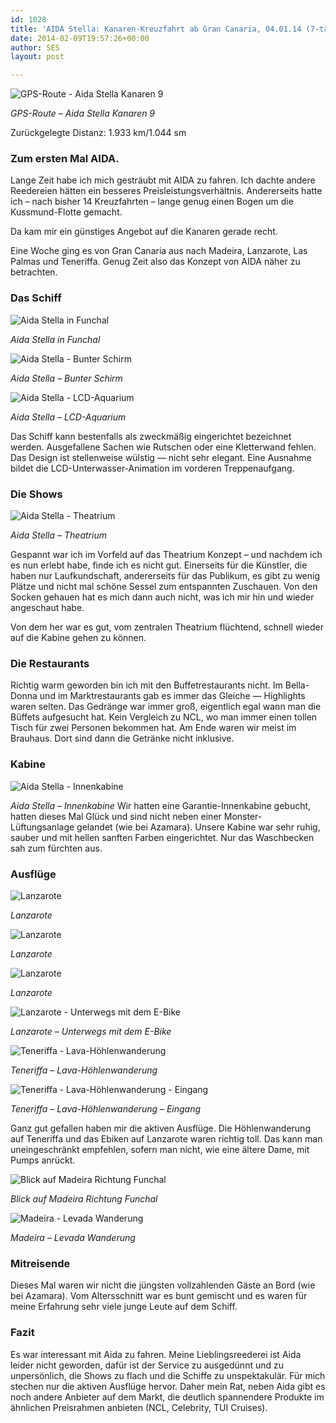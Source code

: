 ```yaml
---
id: 1028
title: 'AIDA Stella: Kanaren-Kreuzfahrt ab Gran Canaria, 04.01.14 (7-tägig)'
date: 2014-02-09T19:57:26+00:00
author: SES
layout: post

---
```


![GPS-Route - Aida Stella Kanaren 9](/assets/2014/02/gps_route_aida_stella_kanaren.jpg)

*GPS-Route – Aida Stella Kanaren 9*

Zurückgelegte Distanz: 1.933 km/1.044 sm

### Zum ersten Mal AIDA.

Lange Zeit habe ich mich gesträubt mit AIDA zu fahren. Ich dachte andere Reedereien hätten ein besseres Preisleistungsverhältnis. Andererseits hatte ich – nach bisher 14 Kreuzfahrten – lange genug einen Bogen um die Kussmund-Flotte gemacht.

Da kam mir ein günstiges Angebot auf die Kanaren gerade recht.

Eine Woche ging es von Gran Canaria aus nach Madeira, Lanzarote, Las Palmas und Teneriffa. Genug Zeit also das Konzept von AIDA näher zu betrachten.

### Das Schiff


![Aida Stella in Funchal](/assets/2014/02/aida_stella_kanaren_05.jpg)

*Aida Stella in Funchal*


![Aida Stella - Bunter Schirm](/assets/2014/02/aida_stella_kanaren_18.jpg)

*Aida Stella – Bunter Schirm*


![Aida Stella - LCD-Aquarium](/assets/2014/02/aida_stella_kanaren_10.jpg)

*Aida Stella – LCD-Aquarium*

Das Schiff kann bestenfalls als zweckmäßig eingerichtet bezeichnet werden. Ausgefallene Sachen wie Rutschen oder eine Kletterwand fehlen. Das Design ist stellenweise wülstig — nicht sehr elegant. Eine Ausnahme bildet die LCD-Unterwasser-Animation im vorderen Treppenaufgang.

### Die Shows


![Aida Stella - Theatrium](/assets/2014/02/aida_stella_kanaren_02.jpg)

*Aida Stella – Theatrium*

Gespannt war ich im Vorfeld auf das Theatrium Konzept – und nachdem ich es nun erlebt habe, finde ich es nicht gut. Einerseits für die Künstler, die haben nur Laufkundschaft, andererseits für das Publikum, es gibt zu wenig Plätze und nicht mal schöne Sessel zum entspannten Zuschauen. Von den Socken gehauen hat es mich dann auch nicht, was ich mir hin und wieder angeschaut habe.

Von dem her war es gut, vom zentralen Theatrium flüchtend, schnell wieder auf die Kabine gehen zu können.

### Die Restaurants

Richtig warm geworden bin ich mit den Buffetrestaurants nicht. Im Bella-Donna und im Marktrestaurants gab es immer das Gleiche — Highlights waren selten. Das Gedränge war immer groß, eigentlich egal wann man die Büffets aufgesucht hat. Kein Vergleich zu NCL, wo man immer einen tollen Tisch für zwei Personen bekommen hat.
Am Ende waren wir meist im Brauhaus. Dort sind dann die Getränke nicht inklusive.

### Kabine


![Aida Stella - Innenkabine](/assets/2014/02/aida_stella_kanaren_01.jpg)

*Aida Stella – Innenkabine*
Wir hatten eine Garantie-Innenkabine gebucht, hatten dieses Mal Glück und sind nicht neben einer Monster-Lüftungsanlage gelandet (wie bei Azamara). Unsere Kabine war sehr ruhig, sauber und mit hellen sanften Farben eingerichtet. Nur das Waschbecken sah zum fürchten aus.

### Ausflüge


![Lanzarote](/assets/2014/02/aida_stella_kanaren_09.jpg)

*Lanzarote*


![Lanzarote](/assets/2014/02/aida_stella_kanaren_08.jpg)

*Lanzarote*


![Lanzarote](/assets/2014/02/aida_stella_kanaren_07.jpg)

*Lanzarote*


![Lanzarote - Unterwegs mit dem E-Bike](/assets/2014/02/aida_stella_kanaren_06.jpg)

*Lanzarote – Unterwegs mit dem E-Bike*


![Teneriffa - Lava-Höhlenwanderung](/assets/2014/02/aida_stella_kanaren_13.jpg)

*Teneriffa – Lava-Höhlenwanderung*


![Teneriffa - Lava-Höhlenwanderung - Eingang](/assets/2014/02/aida_stella_kanaren_11.jpg)

*Teneriffa – Lava-Höhlenwanderung – Eingang*

Ganz gut gefallen haben mir die aktiven Ausflüge. Die Höhlenwanderung auf Teneriffa und das Ebiken auf Lanzarote waren richtig toll. Das kann man uneingeschränkt empfehlen, sofern man nicht, wie eine ältere Dame, mit Pumps anrückt.


![Blick auf Madeira Richtung Funchal](/assets/2014/02/aida_stella_kanaren_03.jpg)

*Blick auf Madeira Richtung Funchal*


![Madeira - Levada Wanderung](/assets/2014/02/aida_stella_kanaren_04.jpg)

*Madeira – Levada Wanderung*

### Mitreisende

Dieses Mal waren wir nicht die jüngsten vollzahlenden Gäste an Bord (wie bei Azamara). Vom Altersschnitt war es bunt gemischt und es waren für meine Erfahrung sehr viele junge Leute auf dem Schiff.

### Fazit

Es war interessant mit Aida zu fahren. Meine Lieblingsreederei ist Aida leider nicht geworden, dafür ist der Service zu ausgedünnt und zu unpersönlich, die Shows zu flach und die Schiffe zu unspektakulär. Für mich stechen nur die aktiven Ausflüge hervor.
Daher mein Rat, neben Aida gibt es noch andere Anbieter auf dem Markt, die deutlich spannendere Produkte im ähnlichen Preisrahmen anbieten (NCL, Celebrity, TUI Cruises).
